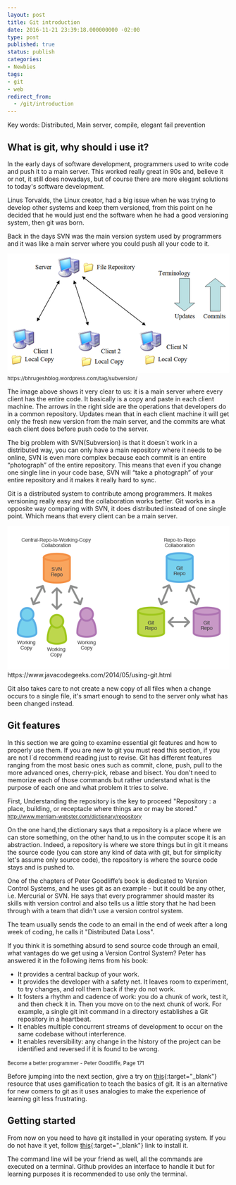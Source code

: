 ```yaml
---
layout: post
title: Git introduction
date: 2016-11-21 23:39:18.000000000 -02:00
type: post
published: true
status: publish
categories:
- Newbies
tags:
- git
- web
redirect_from:
  - /git/introduction
---
```


Key words: Distributed, Main server, compile, elegant fail prevention

## What is git, why should i use it?

In the early days of software development, programmers used to write code and
push it to a main server. This worked really great in 90s and, believe it or not,
it still does nowadays, but of course there are more elegant solutions to today's
software development.

Linus Torvalds, the Linux creator, had a big issue when he was trying to develop
other systems and keep them versioned, from this point on he decided that he
would just end the software when he had a good versioning system, then git was
born.

Back in the days SVN was the main version system used by programmers and it was
like a main server where you could push all your code to it.

<img src="images/svn.png"/>
<small>https://bhrugeshblog.wordpress.com/tag/subversion/</small>

The image above shows it very clear to us: it is a main server where every
client has the entire code. It basically is a copy and paste in each client
machine. The arrows in the right side are the operations that developers do in
a common repository. Updates mean that in each client machine it will get only
the fresh new version from the main server, and the commits are what each
client does before push code to the server.

The big problem with SVN(Subversion) is that it doesn´t work in a distributed
way, you can only have a main repository where it needs to be online, SVN is
even more complex because each commit is an entire “photograph” of the entire
repository. This means that even if you change one single line in your code base,
SVN will “take a photograph” of your entire repository and it makes it really
hard to sync.

Git is a distributed system to contribute among programmers. It makes versioning
really easy and the collaboration works better. Git works in a opposite way
comparing with SVN, it does distributed instead of one single point. Which
means that every client can be a main server.

<img src="images/git.png"/>
<smal>https://www.javacodegeeks.com/2014/05/using-git.html</smal>

Git also takes care to not create a new copy of all files when a change occurs
to  a single file, it's smart enough to send to the server only what has been
changed instead.

## Git features

In this section we are going to examine essential git features and how to
properly use them. If you are new to git you must read this section, if you
are not I´d recommend reading just to revise. Git has different features
ranging from the most basic ones such as commit, clone, push, pull to the
more advanced ones, cherry-pick, rebase and bisect. You don't need to memorize
each of those commands but rather understand what is the purpose of each one and
what problem it tries to solve.

First, Understanding the repository is the key to proceed
"Repository : a place, building, or receptacle where things are or may be
stored."
<small>http://www.merriam-webster.com/dictionary/repository</small>

On the one hand,the dictionary says that a repository is a place where we can
store something, on the other hand,to us in the computer scope it is an abstraction.
Indeed, a repository is where we store things but in git it means the source code
(you can store any kind of data with git, but for simplicity let's assume only
source code), the repository is where the source code stays and is pushed to.

One of the chapters of Peter Goodliffe’s book is dedicated to
Version Control Systems, and he uses git as an example - but it could be any
other, i.e. Mercurial or SVN. He says that every programmer should master its
skills with version control and also tells us a little story that he had been through
with a team that didn't use a version control system.

The team usually sends the code to an email in the end of week after a long
week of coding, he calls it "Distributed Data Loss".

If you think it is something absurd to send source code through an email,
what vantages do we get using a Version Control System? Peter has answered it
in the following items from his book:

- It provides a central backup of your work.
- It provides the developer with a safety net. It leaves room to experiment, to try changes, and roll them back if they do not work.
- It fosters a rhythm and cadence of work: you do a chunk of work, test it, and then check it in. Then you move on to the next chunk of work. For example, a single git init command in a directory establishes a Git repository in a heartbeat.
- It enables multiple concurrent streams of development to occur on the same codebase without interference.
- It enables reversibility: any change in the history of the project can be identified and reversed if it is found to be wrong.

<small>Become a better programmer - Peter Goodliffe, Page 171</small>

Before jumping into the next section, give a try on [this](https://learngitbranching.js.org/?locale=en_US){:target="_blank"}
resource that uses gamification to teach the basics of git. It is an alternative
for new comers to git as it uses analogies to make the experience of learning
git less frustrating.

## Getting started

From now on you need to have git installed in your operating system. If you do
not have it yet, follow [this](https://git-scm.com/book/en/v2/Getting-Started-Installing-Git){:target="_blank"}
link to install it.

The command line will be your friend as well, all the commands are executed on a
terminal. Github provides an interface to handle it but for learning purposes
it is recommended to use only the terminal.

